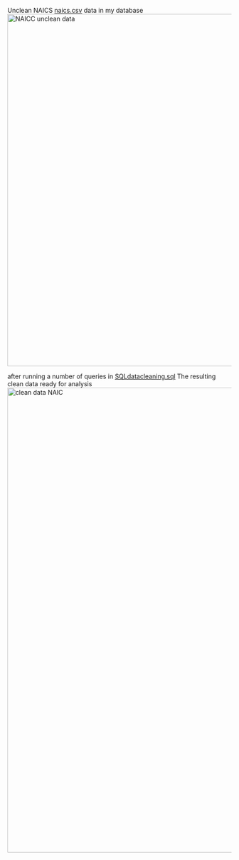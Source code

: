  
Unclean NAICS [naics.csv](https://github.com/KojoBoakye/SBA-Data-Cleaning-Analysis-Project/blob/main/naics.csv) data in my database
<br>
<img width="791" alt="NAICC unclean data" src="https://github.com/KojoBoakye/SBA-Data-Cleaning-Analysis-Project/assets/82205211/abf3a018-7dd1-4bf3-8eb7-9afe0c467287">

after running a number of queries in  [SQLdatacleaning.sql](https://github.com/KojoBoakye/SBA-Data-Cleaning-Analysis-Project/blob/main/SQLdatacleaning.sql)
The resulting clean data ready for analysis
<br>
<img width="1044" alt="clean data NAIC" src="https://github.com/KojoBoakye/SBA-Data-Cleaning-Analysis-Project/assets/82205211/cbae440c-46c1-4cdc-bdeb-49e5e830f8ad">

